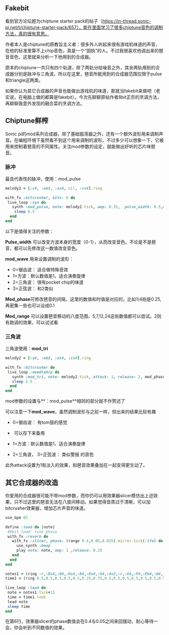## Fakebit

看到官方论坛题为chiptune starter pack的帖子（https://in-thread.sonic-pi.net/t/chiptune-starter-pack/657），能在里面学习了很多chiptune音色的调制方法，真的很有意思。

作者本人是chiptune的原教旨主义者：很多外人听起来很有游戏机味道的声音，在他的标准里算不上chip音色，真是一个“固执”的人。不过我很喜欢他调出来的琶音音色，这里就来分析一下他用到的合成器。

原本的chiptune一共只有四个轨道，除了两轨分给噪音之外，其余两轨用到的合成器分别是脉冲与三角波。所以在这里，琶音所能用到的合成器范围仅限于pulse和triangle这两类。

如果你认为其它合成器的声音也能做出游戏机的味道，那就当fakebit来做吧（老实说，在电脑上做的都算是fakebit）。今次先聊聊原帖作者8bit正宗的烹调方法，再聊聊我意外发现的融合菜的烹调方法。

## Chiptune鲜榨

Sonic pi的mod系列合成器，除了基础振荡器之外，还有一个额外波形用来调制声音。在编程环境下虽然看不到这个用来调制的波形，不过多少可以想象一下，它被用来控制着琶音的不同属性。关注mod参数的设定，就能做出好听的芯片味琶音。

### 脉冲

最具代表性的脉冲，使用：mod_pulse

```ruby
melody2 = [:c4, :eb3, :as4, nil, :cs4].ring
 
with_fx :bitcrusher, bits: 6 do
 live_loop :syn do
   synth :mod_pulse, note: melody2.tick, amp: 0.35,  pulse_width: 0.5,mod_wave: 1, mod_phase:0.125, mod_range: 12
    sleep 0.5
  end
end
```

以下是值得关注的参数：

**Pulse_width** 可以改变方波本身的宽度（0-1），从而改变音色。不论是不是琶音，都可以先修改这一数值改变音色。

**mod_wave** 用来设置调制的波形：

- 0=锯齿波： 适合做特殊音效
- 1=方波：默认数值是1，适合演奏旋律
-  2=三角波： 很有pocket chip的味道
- 3=正弦波： 和2类似

**Mod_phase**可修改琶音的间隔，这里的数值和时值是对应的，比如1/4拍是0.25, 再密集一些也可以设成0.1

**Mod_range** 可以设置琶音移动的八度范围，5,7,12,24这些数值都可以尝试。2则有跑调的效果，可以试试看



### 三角波

三角波使用：**mod_tri**

```ruby
melody2 = [:a4, :eb3, :as4, :cs4].ring
 
with_fx :bitcrusher do
 live_loop :needleArp do
   synth :mod_tri, note: melody2.tick, attack: 1, release: 2, mod_phase:0.25, mod_range: 12,mod_wave: 1,amp: 0.25
   sleep 2.5
  end
end
```

mod参数的设置与**：mod_pulse**相同的部分就不作赘述了



可以注意一下**mod_wave**，虽然调制波形与之前一样，但出来的结果比较有趣

- 0=锯齿波： 有tom鼓的感觉

- ​    可以存下来备用

- 1=方波：默认数值是1，适合演奏旋律

-  2=三角波， 3=正弦波： 类似警报 的音色


此外attack设置为1有淡入的效果，和琶音效果叠加在一起变得更生动了。



## 其它合成器的改造

 你爱用的合成器很可能不带mod参数，而你仍可以用效果器slicer模仿出上述效果，只不过这里的琶音无法在八度间移动。如果觉得音质过于清晰，可以加bitcrusher效果器，增加芯片声音的味道。

```ruby
use_bpm 65
 
define :lead do |note|
 #8bit lead: tune phase
 with_fx :reverb do
   with_fx :slicer, phase: (range 0.4,0.05,0.025).mirror.tick(:lfo) do
     use_synth :beep
     play note: note, amp: 1 ,release: 0.25
   end
  end
end
 
notes1 = (ring :r,:Ds4,:D4,:Ds4,:D4,:Ds4,:G4,:As3,:r,:G4,:F4,:Eb4,:D4,:Eb4,:G4,:As4)
time1 = (ring 0.5,0.5,0.5,0.5,0.5,0.25,0.75,0.5,0.5,0.5,0.5,0.5,0.5,0.5,0.5,0.5)
 
live_loop :lead do
 note = notes1.tick+12
 time = time1.look
 lead note
 sleep time
end
```

在第6行，效果器slicer的phase数值会在0.4与0.05之间来回摆动，耐心等待一会，你会听到不同数值的效果。